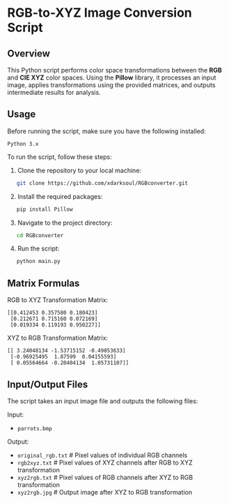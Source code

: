 # RGB-to-XYZ Image Conversion Script

## Overview

This Python script performs color space transformations between the **RGB** and **CIE XYZ** color spaces. Using the **Pillow** library, it processes an input image, applies transformations using the provided matrices, and outputs intermediate results for analysis.

## Usage

Before running the script, make sure you have the following installed:

   `Python 3.x`

To run the script, follow these steps:

1. Clone the repository to your local machine:
```bash
   git clone https://github.com/xdarksoul/RGBconverter.git
```
2. Install the required packages:
```bash
   pip install Pillow
```
3. Navigate to the project directory:

```bash
   cd RGBconverter
```
4. Run the script:

```bash
   python main.py
```

## Matrix Formulas

RGB to XYZ Transformation Matrix:
```
[[0.412453 0.357580 0.180423]
 [0.212671 0.715160 0.072169]
 [0.019334 0.119193 0.950227]]

```
XYZ to RGB Transformation Matrix:
```
[[ 3.24048134 -1.53715152 -0.49853633]
 [-0.96925495  1.87599  0.04155593]
 [ 0.05564664 -0.20404134  1.05731107]]

```

## Input/Output Files
The script takes an input image file and outputs the following files:
 
Input:
 - `parrots.bmp`

Output:
- `original_rgb.txt`   # Pixel values of individual RGB channels
- `rgb2xyz.txt`        # Pixel values of XYZ channels after RGB to XYZ transformation
- `xyz2rgb.txt`        # Pixel values of RGB channels after XYZ to RGB transformation
- `xyz2rgb.jpg`        # Output image after XYZ to RGB transformation


